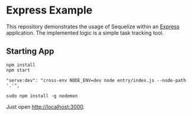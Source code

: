 # Express Example

This repository demonstrates the usage of Sequelize within an [Express](https://expressjs.com) application.
The implemented logic is a simple task tracking tool.

## Starting App

```
npm install
npm start

"serve:dev": "cross-env NODE_ENV=dev node entry/index.js --node-path '.'",

sudo npm install -g nodemon
```

Just open [http://localhost:3000](http://localhost:3000).

